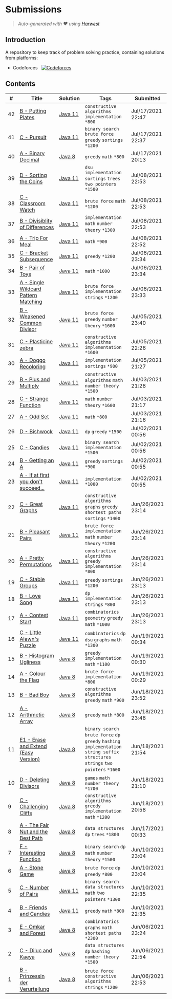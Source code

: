 Submissions
======================
> *Auto-generated with ❤ using [Harwest](https://github.com/nileshsah/harwest-tool)*

## Introduction

A repository to keep track of problem solving practice, containing solutions from platforms:
* Codeforces &nbsp; [![Codeforces](https://run.kaist.ac.kr/badges/codeforces/Adi_7861.svg)](https://codeforces.com/profile/Adi_7861)


## Contents

| # | Title | Solution | Tags | Submitted |
|---| ----- | -------- | ---- | --------- |
42 | [B - Putting Plates](https://codeforces.com/contest/1530/problem/B) | [Java 11](./codeforces/1530/B.java) | `constructive algorithms` `implementation` `*800` | Jul/17/2021 22:47 | 
41 | [C - Pursuit](https://codeforces.com/contest/1530/problem/C) | [Java 11](./codeforces/1530/C.java) | `binary search` `brute force` `greedy` `sortings` `*1200` | Jul/17/2021 22:37 | 
40 | [A - Binary Decimal](https://codeforces.com/contest/1530/problem/A) | [Java 8](./codeforces/1530/A.java) | `greedy` `math` `*800` | Jul/17/2021 20:13 | 
39 | [D - Sorting the Coins](https://codeforces.com/contest/876/problem/D) | [Java 11](./codeforces/876/D.java) | `dsu` `implementation` `sortings` `trees` `two pointers` `*1500` | Jul/08/2021 22:53 | 
38 | [C - Classroom Watch](https://codeforces.com/contest/876/problem/C) | [Java 11](./codeforces/876/C.java) | `brute force` `math` `*1200` | Jul/08/2021 22:53 | 
37 | [B - Divisiblity of Differences](https://codeforces.com/contest/876/problem/B) | [Java 11](./codeforces/876/B.java) | `implementation` `math` `number theory` `*1300` | Jul/08/2021 22:53 | 
36 | [A - Trip For Meal](https://codeforces.com/contest/876/problem/A) | [Java 11](./codeforces/876/A.java) | `math` `*900` | Jul/08/2021 22:52 | 
35 | [C - Bracket Subsequence](https://codeforces.com/contest/1023/problem/C) | [Java 11](./codeforces/1023/C.java) | `greedy` `*1200` | Jul/06/2021 23:34 | 
34 | [B - Pair of Toys](https://codeforces.com/contest/1023/problem/B) | [Java 11](./codeforces/1023/B.java) | `math` `*1000` | Jul/06/2021 23:34 | 
33 | [A - Single Wildcard Pattern Matching](https://codeforces.com/contest/1023/problem/A) | [Java 11](./codeforces/1023/A.java) | `brute force` `implementation` `strings` `*1200` | Jul/06/2021 23:33 | 
32 | [B - Weakened Common Divisor](https://codeforces.com/contest/1025/problem/B) | [Java 11](./codeforces/1025/B.java) | `brute force` `greedy` `number theory` `*1600` | Jul/05/2021 23:40 | 
31 | [C - Plasticine zebra](https://codeforces.com/contest/1025/problem/C) | [Java 11](./codeforces/1025/C.java) | `constructive algorithms` `implementation` `*1600` | Jul/05/2021 22:26 | 
30 | [A - Doggo Recoloring](https://codeforces.com/contest/1025/problem/A) | [Java 11](./codeforces/1025/A.java) | `implementation` `sortings` `*900` | Jul/05/2021 21:27 | 
29 | [B - Plus and Multiply](https://codeforces.com/contest/1542/problem/B) | [Java 11](./codeforces/1542/B.java) | `constructive algorithms` `math` `number theory` `*1500` | Jul/03/2021 21:28 | 
28 | [C - Strange Function](https://codeforces.com/contest/1542/problem/C) | [Java 11](./codeforces/1542/C.java) | `math` `number theory` `*1600` | Jul/03/2021 21:17 | 
27 | [A - Odd Set](https://codeforces.com/contest/1542/problem/A) | [Java 11](./codeforces/1542/A.java) | `math` `*800` | Jul/03/2021 21:16 | 
26 | [D - Bishwock](https://codeforces.com/contest/991/problem/D) | [Java 11](./codeforces/991/D.java) | `dp` `greedy` `*1500` | Jul/02/2021 00:56 | 
25 | [C - Candies](https://codeforces.com/contest/991/problem/C) | [Java 11](./codeforces/991/C.java) | `binary search` `implementation` `*1500` | Jul/02/2021 00:56 | 
24 | [B - Getting an A](https://codeforces.com/contest/991/problem/B) | [Java 11](./codeforces/991/B.java) | `greedy` `sortings` `*900` | Jul/02/2021 00:55 | 
23 | [A - If at first you don't succeed...](https://codeforces.com/contest/991/problem/A) | [Java 11](./codeforces/991/A.java) | `implementation` `*1000` | Jul/02/2021 00:55 | 
22 | [C - Great Graphs](https://codeforces.com/contest/1541/problem/C) | [Java 11](./codeforces/1541/C.java) | `constructive algorithms` `graphs` `greedy` `shortest paths` `sortings` `*1400` | Jun/26/2021 23:14 | 
21 | [B - Pleasant Pairs](https://codeforces.com/contest/1541/problem/B) | [Java 11](./codeforces/1541/B.java) | `brute force` `implementation` `math` `number theory` `*1200` | Jun/26/2021 23:14 | 
20 | [A - Pretty Permutations](https://codeforces.com/contest/1541/problem/A) | [Java 11](./codeforces/1541/A.java) | `constructive algorithms` `greedy` `implementation` `*800` | Jun/26/2021 23:14 | 
19 | [C - Stable Groups](https://codeforces.com/contest/1539/problem/C) | [Java 11](./codeforces/1539/C.java) | `greedy` `sortings` `*1200` | Jun/26/2021 23:13 | 
18 | [B - Love Song](https://codeforces.com/contest/1539/problem/B) | [Java 11](./codeforces/1539/B.java) | `dp` `implementation` `strings` `*800` | Jun/26/2021 23:13 | 
17 | [A - Contest Start](https://codeforces.com/contest/1539/problem/A) | [Java 11](./codeforces/1539/A.java) | `combinatorics` `geometry` `greedy` `math` `*1000` | Jun/26/2021 23:13 | 
16 | [C - Little Alawn's Puzzle](https://codeforces.com/contest/1534/problem/C) | [Java 11](./codeforces/1534/C.java) | `combinatorics` `dp` `dsu` `graphs` `math` `*1300` | Jun/19/2021 00:34 | 
15 | [B - Histogram Ugliness](https://codeforces.com/contest/1534/problem/B) | [Java 8](./codeforces/1534/B.java) | `greedy` `implementation` `math` `*1100` | Jun/19/2021 00:30 | 
14 | [A - Colour the Flag](https://codeforces.com/contest/1534/problem/A) | [Java 8](./codeforces/1534/A.java) | `brute force` `implementation` `*800` | Jun/19/2021 00:29 | 
13 | [B - Bad Boy](https://codeforces.com/contest/1537/problem/B) | [Java 8](./codeforces/1537/B.java) | `constructive algorithms` `greedy` `math` `*900` | Jun/18/2021 23:52 | 
12 | [A - Arithmetic Array](https://codeforces.com/contest/1537/problem/A) | [Java 8](./codeforces/1537/A.java) | `greedy` `math` `*800` | Jun/18/2021 23:48 | 
11 | [E1 - Erase and Extend (Easy Version)](https://codeforces.com/contest/1537/problem/E1) | [Java 8](./codeforces/1537/E1.java) | `binary search` `brute force` `dp` `greedy` `hashing` `implementation` `string suffix structures` `strings` `two pointers` `*1600` | Jun/18/2021 21:54 | 
10 | [D - Deleting Divisors](https://codeforces.com/contest/1537/problem/D) | [Java 8](./codeforces/1537/D.java) | `games` `math` `number theory` `*1700` | Jun/18/2021 21:10 | 
9 | [C - Challenging Cliffs](https://codeforces.com/contest/1537/problem/C) | [Java 8](./codeforces/1537/C.java) | `constructive algorithms` `greedy` `implementation` `math` `*1200` | Jun/18/2021 20:58 | 
8 | [A - The Fair Nut and the Best Path](https://codeforces.com/contest/1083/problem/A) | [Java 8](./codeforces/1083/A.java) | `data structures` `dp` `trees` `*1800` | Jun/17/2021 00:33 | 
7 | [F - Interesting Function](https://codeforces.com/contest/1538/problem/F) | [Java 8](./codeforces/1538/F.java) | `binary search` `dp` `math` `number theory` `*1500` | Jun/10/2021 23:04 | 
6 | [A - Stone Game](https://codeforces.com/contest/1538/problem/A) | [Java 8](./codeforces/1538/A.java) | `brute force` `dp` `greedy` `*800` | Jun/10/2021 23:04 | 
5 | [C - Number of Pairs](https://codeforces.com/contest/1538/problem/C) | [Java 11](./codeforces/1538/C.java) | `binary search` `data structures` `math` `two pointers` `*1300` | Jun/10/2021 22:35 | 
4 | [B - Friends and Candies](https://codeforces.com/contest/1538/problem/B) | [Java 11](./codeforces/1538/B.java) | `greedy` `math` `*800` | Jun/10/2021 22:35 | 
3 | [E - Omkar and Forest](https://codeforces.com/contest/1536/problem/E) | [Java 8](./codeforces/1536/E.java) | `combinatorics` `graphs` `math` `shortest paths` `*2300` | Jun/06/2021 23:24 | 
2 | [C - Diluc and Kaeya](https://codeforces.com/contest/1536/problem/C) | [Java 8](./codeforces/1536/C.java) | `data structures` `dp` `hashing` `number theory` `*1500` | Jun/06/2021 22:54 | 
1 | [B - Prinzessin der Verurteilung](https://codeforces.com/contest/1536/problem/B) | [Java 8](./codeforces/1536/B.java) | `brute force` `constructive algorithms` `strings` `*1200` | Jun/06/2021 22:53 | 